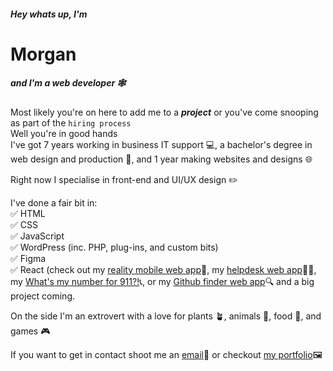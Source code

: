 ##### Hey whats up, I'm
# Morgan
##### and I'm a web developer 🕸️

Most likely you're on here to add me to a ***project*** or you've come snooping as part of the `hiring process`  
Well you're in good hands  
I've got 7 years working in business IT support 💻, a bachelor's degree in web design and production 📜, and 1 year making websites and designs 🌐

Right now I specialise in front-end and UI/UX design ✏️

I've done a fair bit in:  
✅ HTML  
✅ CSS  
✅ JavaScript  
✅ WordPress (inc. PHP, plug-ins, and custom bits)  
✅ Figma  
✅ React (check out my [reality mobile web app](https://houseview.wilde.mx/)🏡, my [helpdesk web app](http://helpdesk.wilde.mx/)🧑‍🚀, my [What's my number for 911?!](https://911.wilde.mx/)📞, or my [Github finder web app](https://githubfinder.wilde.mx/)🔍 and a big project coming.

On the side I'm an extrovert with a love for plants 🪴, animals 🐶, food 🍴, and games 🎮

If you want to get in contact shoot me an [email](mailto:morgan@wilde.mx)📧 or checkout [my portfolio](https://wilde.mx/)🖼️
